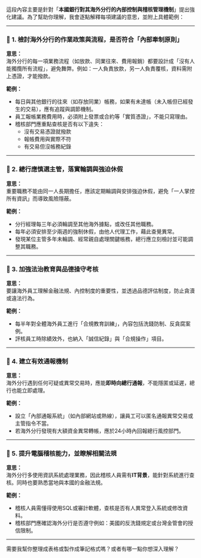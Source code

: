 這段內容主要是針對「**本國銀行對其海外分行的內部控制與稽核管理機制**」提出強化建議。為了幫助你理解，我會逐點解釋每項建議的意思，並附上具體範例：

---

### 🔹 1. 檢討海外分行的作業政策與流程，是否符合「內部牽制原則」

**意思：**  
海外分行的每一項業務流程（如放款、同業往來、費用報銷）都要設計成「沒有人能獨攬所有流程」，避免舞弊。例如：一人負責放款，另一人負責覆核，資料需附上憑證，才能撥款。

**範例：**  
- 每日與其他銀行的往來（如存放同業）帳務，如果有未達帳（未入帳但已經發生的交易），應有追蹤與調節機制。
- 員工報帳業務費用時，必須附上發票或合約等「實質憑證」，不能只寫理由。
- 稽核部門應重點查核是否有以下違失：
  - 沒有交易憑證就撥款
  - 報帳費用與實際不符
  - 有交易但沒帳務紀錄

---

### 🔹 2. 總行應慎選主管，落實輪調與強迫休假

**意思：**  
重要職務不能由同一人長期擔任，應該定期輪調與安排強迫休假，避免「一人掌控所有資訊」而導致風險隱蔽。

**範例：**  
- 分行經理每三年必須輪調至其他海外據點，或改任其他職務。
- 每年必須安排至少兩週的強制休假，由他人代理工作，藉此查覺異常。
- 發現某位主管多年未輪調、經常親自處理關鍵帳務，總行應立刻檢討並可能調整其職務。

---

### 🔹 3. 加強法治教育與品德操守考核

**意思：**  
要讓海外員工理解金融法規、內控制度的重要性，並透過品德評估制度，防止貪瀆或違法行為。

**範例：**
- 每半年對全體海外員工進行「合規教育訓練」，內容包括洗錢防制、反貪腐案例。
- 評核員工時除績效外，也納入「誠信紀錄」與「合規操作」項目。

---

### 🔹 4. 建立有效通報機制

**意思：**  
海外分行遇到任何可疑或異常交易時，應能**即時向總行通報**，不能隱匿或延遲，總行也能立即處理。

**範例：**
- 設立「內部通報系統」（如內部網站或熱線），讓員工可以匿名通報異常交易或主管指令不當。
- 若海外分行發現有大額資金異常轉帳，應於24小時內回報總行風控部門。

---

### 🔹 5. 提升電腦稽核能力，並瞭解相關法規

**意思：**  
海外分行多使用資訊系統處理業務，因此稽核人員需有**IT背景**，能針對系統進行查核。同時也要熟悉當地與本國的金融法規。

**範例：**
- 稽核人員需懂得使用SQL或審計軟體，查核是否有人異常登入系統或修改資料。
- 稽核部門應確認海外分行是否遵守例如：美國的反洗錢規定或台灣金管會的授信限制。

---

需要我幫你整理成表格或製作成筆記格式嗎？或者有哪一點你想深入理解？